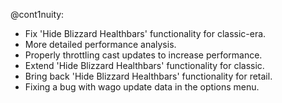@cont1nuity:
- Fix 'Hide Blizzard Healthbars' functionality for classic-era.
- More detailed performance analysis.
- Properly throttling cast updates to increase performance.
- Extend 'Hide Blizzard Healthbars' functionality for classic.
- Bring back 'Hide Blizzard Healthbars' functionality for retail.
- Fixing a bug with wago update data in the options menu.

